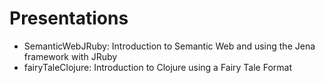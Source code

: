 # Presentations

* SemanticWebJRuby:  Introduction to Semantic Web and using the Jena
  framework with JRuby
* fairyTaleClojure:  Introduction to Clojure using a Fairy Tale Format




